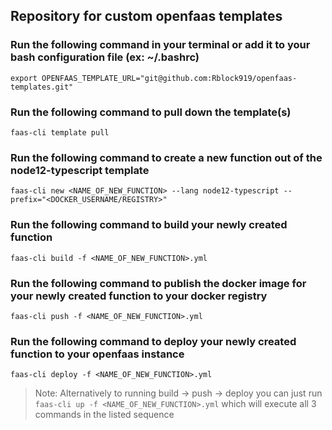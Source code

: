 ## Repository for custom openfaas templates

### Run the following command in your terminal or add it to your bash configuration file (ex: ~/.bashrc)

```shell
export OPENFAAS_TEMPLATE_URL="git@github.com:Rblock919/openfaas-templates.git"
```

### Run the following command to pull down the template(s)

```shell
faas-cli template pull
```

### Run the following command to create a new function out of the node12-typescript template

```shell
faas-cli new <NAME_OF_NEW_FUNCTION> --lang node12-typescript --prefix="<DOCKER_USERNAME/REGISTRY>"
```

### Run the following command to build your newly created function

```shell
faas-cli build -f <NAME_OF_NEW_FUNCTION>.yml
```

### Run the following command to publish the docker image for your newly created function to your docker registry

```shell
faas-cli push -f <NAME_OF_NEW_FUNCTION>.yml
```

### Run the following command to deploy your newly created function to your openfaas instance

```shell
faas-cli deploy -f <NAME_OF_NEW_FUNCTION>.yml
```

> Note: Alternatively to running build -> push -> deploy you can just run `faas-cli up -f <NAME_OF_NEW_FUNCTION>.yml` which will execute all 3 commands in the listed sequence
